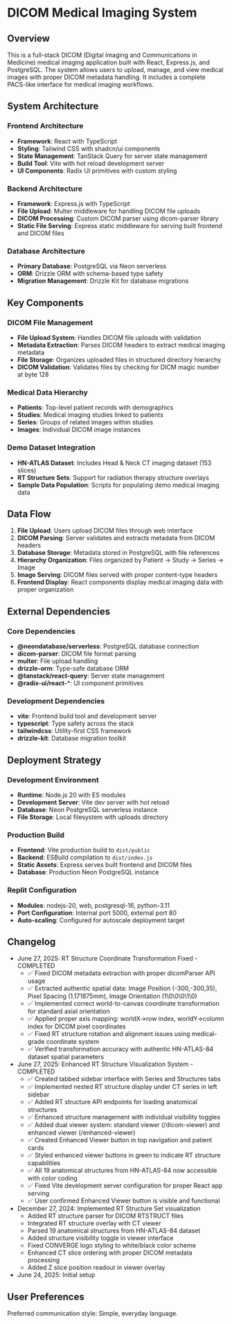 # DICOM Medical Imaging System

## Overview

This is a full-stack DICOM (Digital Imaging and Communications in Medicine) medical imaging application built with React, Express.js, and PostgreSQL. The system allows users to upload, manage, and view medical images with proper DICOM metadata handling. It includes a complete PACS-like interface for medical imaging workflows.

## System Architecture

### Frontend Architecture
- **Framework**: React with TypeScript
- **Styling**: Tailwind CSS with shadcn/ui components
- **State Management**: TanStack Query for server state management
- **Build Tool**: Vite with hot reload development server
- **UI Components**: Radix UI primitives with custom styling

### Backend Architecture
- **Framework**: Express.js with TypeScript
- **File Upload**: Multer middleware for handling DICOM file uploads
- **DICOM Processing**: Custom DICOM parser using dicom-parser library
- **Static File Serving**: Express static middleware for serving built frontend and DICOM files

### Database Architecture
- **Primary Database**: PostgreSQL via Neon serverless
- **ORM**: Drizzle ORM with schema-based type safety
- **Migration Management**: Drizzle Kit for database migrations

## Key Components

### DICOM File Management
- **File Upload System**: Handles DICOM file uploads with validation
- **Metadata Extraction**: Parses DICOM headers to extract medical imaging metadata
- **File Storage**: Organizes uploaded files in structured directory hierarchy
- **DICOM Validation**: Validates files by checking for DICM magic number at byte 128

### Medical Data Hierarchy
- **Patients**: Top-level patient records with demographics
- **Studies**: Medical imaging studies linked to patients
- **Series**: Groups of related images within studies
- **Images**: Individual DICOM image instances

### Demo Dataset Integration
- **HN-ATLAS Dataset**: Includes Head & Neck CT imaging dataset (153 slices)
- **RT Structure Sets**: Support for radiation therapy structure overlays
- **Sample Data Population**: Scripts for populating demo medical imaging data

## Data Flow

1. **File Upload**: Users upload DICOM files through web interface
2. **DICOM Parsing**: Server validates and extracts metadata from DICOM headers
3. **Database Storage**: Metadata stored in PostgreSQL with file references
4. **Hierarchy Organization**: Files organized by Patient → Study → Series → Image
5. **Image Serving**: DICOM files served with proper content-type headers
6. **Frontend Display**: React components display medical imaging data with proper organization

## External Dependencies

### Core Dependencies
- **@neondatabase/serverless**: PostgreSQL database connection
- **dicom-parser**: DICOM file format parsing
- **multer**: File upload handling
- **drizzle-orm**: Type-safe database ORM
- **@tanstack/react-query**: Server state management
- **@radix-ui/react-***: UI component primitives

### Development Dependencies
- **vite**: Frontend build tool and development server
- **typescript**: Type safety across the stack
- **tailwindcss**: Utility-first CSS framework
- **drizzle-kit**: Database migration toolkit

## Deployment Strategy

### Development Environment
- **Runtime**: Node.js 20 with ES modules
- **Development Server**: Vite dev server with hot reload
- **Database**: Neon PostgreSQL serverless instance
- **File Storage**: Local filesystem with uploads directory

### Production Build
- **Frontend**: Vite production build to `dist/public`
- **Backend**: ESBuild compilation to `dist/index.js`
- **Static Assets**: Express serves built frontend and DICOM files
- **Database**: Production Neon PostgreSQL instance

### Replit Configuration
- **Modules**: nodejs-20, web, postgresql-16, python-3.11
- **Port Configuration**: Internal port 5000, external port 80
- **Auto-scaling**: Configured for autoscale deployment target

## Changelog

- June 27, 2025: RT Structure Coordinate Transformation Fixed - COMPLETED
  - ✅ Fixed DICOM metadata extraction with proper dicomParser API usage
  - ✅ Extracted authentic spatial data: Image Position (-300,-300,35), Pixel Spacing (1.171875mm), Image Orientation (1\0\0\0\1\0)
  - ✅ Implemented correct world-to-canvas coordinate transformation for standard axial orientation
  - ✅ Applied proper axis mapping: worldX→row index, worldY→column index for DICOM pixel coordinates
  - ✅ Fixed RT structure rotation and alignment issues using medical-grade coordinate system
  - ✅ Verified transformation accuracy with authentic HN-ATLAS-84 dataset spatial parameters
- June 27, 2025: Enhanced RT Structure Visualization System - COMPLETED
  - ✅ Created tabbed sidebar interface with Series and Structures tabs
  - ✅ Implemented nested RT structure display under CT series in left sidebar
  - ✅ Added RT structure API endpoints for loading anatomical structures
  - ✅ Enhanced structure management with individual visibility toggles
  - ✅ Added dual viewer system: standard viewer (/dicom-viewer) and enhanced viewer (/enhanced-viewer)
  - ✅ Created Enhanced Viewer button in top navigation and patient cards
  - ✅ Styled enhanced viewer buttons in green to indicate RT structure capabilities
  - ✅ All 19 anatomical structures from HN-ATLAS-84 now accessible with color coding
  - ✅ Fixed Vite development server configuration for proper React app serving
  - ✅ User confirmed Enhanced Viewer button is visible and functional
- December 27, 2024: Implemented RT Structure Set visualization
  - Added RT structure parser for DICOM RTSTRUCT files
  - Integrated RT structure overlay with CT viewer
  - Parsed 19 anatomical structures from HN-ATLAS-84 dataset
  - Added structure visibility toggle in viewer interface
  - Fixed CONVERGE logo styling to white/black color scheme
  - Enhanced CT slice ordering with proper DICOM metadata processing
  - Added Z slice position readout in viewer overlay
- June 24, 2025: Initial setup

## User Preferences

Preferred communication style: Simple, everyday language.